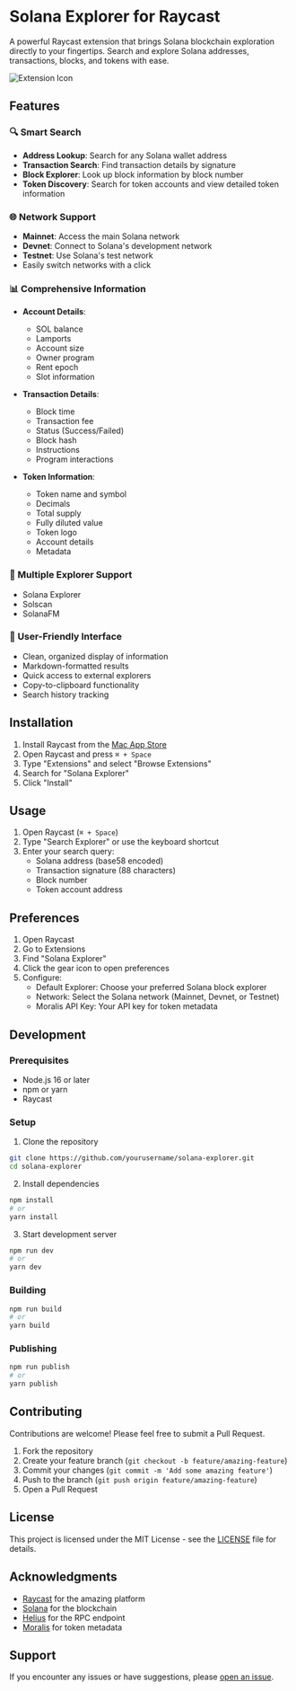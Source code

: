# Solana Explorer for Raycast

A powerful Raycast extension that brings Solana blockchain exploration directly to your fingertips. Search and explore Solana addresses, transactions, blocks, and tokens with ease.

![Extension Icon](extension-icon.png)

## Features

### 🔍 Smart Search
- **Address Lookup**: Search for any Solana wallet address
- **Transaction Search**: Find transaction details by signature
- **Block Explorer**: Look up block information by block number
- **Token Discovery**: Search for token accounts and view detailed token information

### 🌐 Network Support
- **Mainnet**: Access the main Solana network
- **Devnet**: Connect to Solana's development network
- **Testnet**: Use Solana's test network
- Easily switch networks with a click

### 📊 Comprehensive Information
- **Account Details**:
  - SOL balance
  - Lamports
  - Account size
  - Owner program
  - Rent epoch
  - Slot information

- **Transaction Details**:
  - Block time
  - Transaction fee
  - Status (Success/Failed)
  - Block hash
  - Instructions
  - Program interactions

- **Token Information**:
  - Token name and symbol
  - Decimals
  - Total supply
  - Fully diluted value
  - Token logo
  - Account details
  - Metadata

### 🔗 Multiple Explorer Support
- Solana Explorer
- Solscan
- SolanaFM

### 📱 User-Friendly Interface
- Clean, organized display of information
- Markdown-formatted results
- Quick access to external explorers
- Copy-to-clipboard functionality
- Search history tracking

## Installation

1. Install Raycast from the [Mac App Store](https://apps.apple.com/app/raycast/id1548341683)
2. Open Raycast and press `⌘ + Space`
3. Type "Extensions" and select "Browse Extensions"
4. Search for "Solana Explorer"
5. Click "Install"

## Usage

1. Open Raycast (`⌘ + Space`)
2. Type "Search Explorer" or use the keyboard shortcut
3. Enter your search query:
   - Solana address (base58 encoded)
   - Transaction signature (88 characters)
   - Block number
   - Token account address

## Preferences

1. Open Raycast
2. Go to Extensions
3. Find "Solana Explorer"
4. Click the gear icon to open preferences
5. Configure:
   - Default Explorer: Choose your preferred Solana block explorer
   - Network: Select the Solana network (Mainnet, Devnet, or Testnet)
   - Moralis API Key: Your API key for token metadata

## Development

### Prerequisites
- Node.js 16 or later
- npm or yarn
- Raycast

### Setup
1. Clone the repository
```bash
git clone https://github.com/yourusername/solana-explorer.git
cd solana-explorer
```

2. Install dependencies
```bash
npm install
# or
yarn install
```

3. Start development server
```bash
npm run dev
# or
yarn dev
```

### Building
```bash
npm run build
# or
yarn build
```

### Publishing
```bash
npm run publish
# or
yarn publish
```

## Contributing

Contributions are welcome! Please feel free to submit a Pull Request.

1. Fork the repository
2. Create your feature branch (`git checkout -b feature/amazing-feature`)
3. Commit your changes (`git commit -m 'Add some amazing feature'`)
4. Push to the branch (`git push origin feature/amazing-feature`)
5. Open a Pull Request

## License

This project is licensed under the MIT License - see the [LICENSE](LICENSE) file for details.

## Acknowledgments

- [Raycast](https://raycast.com/) for the amazing platform
- [Solana](https://solana.com/) for the blockchain
- [Helius](https://helius.xyz/) for the RPC endpoint
- [Moralis](https://moralis.io/) for token metadata

## Support

If you encounter any issues or have suggestions, please [open an issue](https://github.com/yourusername/solana-explorer/issues).